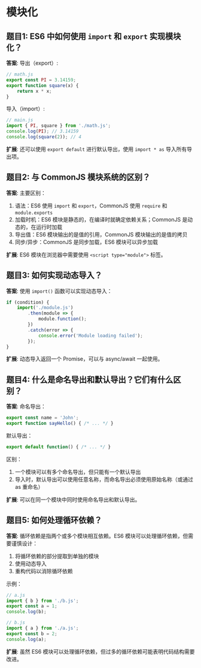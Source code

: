 # 模块化

## 题目1: ES6 中如何使用 `import` 和 `export` 实现模块化？
**答案**: 
导出（export）:
```javascript
// math.js
export const PI = 3.14159;
export function square(x) {
    return x * x;
}
````


导入（import）:
```javascript
// main.js
import { PI, square } from './math.js';
console.log(PI); // 3.14159
console.log(square(2)); // 4
```


**扩展**: 还可以使用 `export default` 进行默认导出，使用 `import * as` 导入所有导出项。

## 题目2: 与 CommonJS 模块系统的区别？
**答案**: 
主要区别：
1. 语法：ES6 使用 `import` 和 `export`，CommonJS 使用 `require` 和 `module.exports`
2. 加载时机：ES6 模块是静态的，在编译时就确定依赖关系；CommonJS 是动态的，在运行时加载
3. 导出值：ES6 模块输出的是值的引用，CommonJS 模块输出的是值的拷贝
4. 同步/异步：CommonJS 是同步加载，ES6 模块可以异步加载

**扩展**: ES6 模块在浏览器中需要使用 `<script type="module">` 标签。

## 题目3: 如何实现动态导入？
**答案**: 使用 `import()` 函数可以实现动态导入：

```javascript
if (condition) {
    import('./module.js')
        .then(module => {
            module.function();
        })
        .catch(error => {
            console.error('Module loading failed');
        });
}
```


**扩展**: 动态导入返回一个 Promise，可以与 async/await 一起使用。

## 题目4: 什么是命名导出和默认导出？它们有什么区别？
**答案**: 
命名导出：
```javascript
export const name = 'John';
export function sayHello() { /* ... */ }
```


默认导出：
```javascript
export default function() { /* ... */ }
```


区别：
1. 一个模块可以有多个命名导出，但只能有一个默认导出
2. 导入时，默认导出可以使用任意名称，而命名导出必须使用原始名称（或通过 as 重命名）

**扩展**: 可以在同一个模块中同时使用命名导出和默认导出。

## 题目5: 如何处理循环依赖？
**答案**: 循环依赖是指两个或多个模块相互依赖。ES6 模块可以处理循环依赖，但需要谨慎设计：

1. 将循环依赖的部分提取到单独的模块
2. 使用动态导入
3. 重构代码以消除循环依赖

示例：
```javascript
// a.js
import { b } from './b.js';
export const a = 1;
console.log(b);

// b.js
import { a } from './a.js';
export const b = 2;
console.log(a);
```


**扩展**: 虽然 ES6 模块可以处理循环依赖，但过多的循环依赖可能表明代码结构需要改进。
